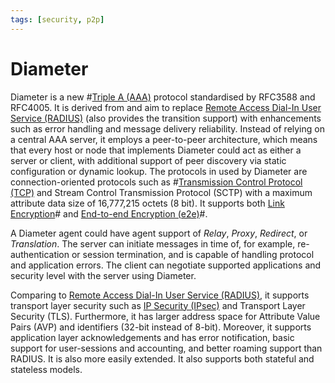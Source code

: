 ```yaml
---
tags: [security, p2p]
---
```


# Diameter

Diameter is a new #[Triple A (AAA)](202210221150.md) protocol standardised by
RFC3588 and RFC4005. It is derived from and aim to replace
[Remote Access Dial-In User Service (RADIUS)](202210221318.md) (also provides
the transition support) with enhancements such as error handling and message
delivery reliability. Instead of relying on a central AAA server, it employs a
peer-to-peer architecture, which means that every host or node that implements
Diameter could act as either a server or client, with additional support of peer
discovery via static configuration or dynamic lookup. The protocols in used by
Diameter are connection-oriented protocols such as #[Transmission Control Protocol (TCP)](202206151232.md)
and Stream Control Transmission Protocol (SCTP) with a maximum attribute data
size of 16,777,215 octets (8 bit). It supports both [Link Encryption](202210062110.md)#
and [End-to-end Encryption (e2e)](202210062112.md)#.

A Diameter agent could have agent support of *Relay*, *Proxy*, *Redirect*, or
*Translation*. The server can initiate messages in time of, for example,
re-authentication or session termination, and is capable of handling protocol
and application errors. The client can negotiate supported applications and
security level with the server using Diameter.

Comparing to [Remote Access Dial-In User Service (RADIUS)](202210221318.md), it
supports transport layer security such as [IP Security (IPsec)](202210052208.md)
and Transport Layer Security (TLS). Furthermore, it has larger address space for
Attribute Value Pairs (AVP) and identifiers (32-bit instead of 8-bit). Moreover,
it supports application layer acknowledgements and has error notification, basic
support for user-sessions and accounting, and better roaming support than
RADIUS. It is also more easily extended. It also supports both stateful and
stateless models.
